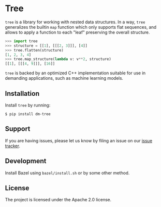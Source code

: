 # Tree

`tree` is a library for working with nested data structures. In a way, `tree`
generalizes the builtin `map` function which only supports flat sequences,
and allows to apply a function to each "leaf" preserving the overall
structure.

```python
>>> import tree
>>> structure = [[1], [[[2, 3]]], [4]]
>>> tree.flatten(structure)
[1, 2, 3, 4]
>>> tree.map_structure(lambda v: v**2, structure)
[[1], [[[4, 9]]], [16]]
```

`tree` is backed by an optimized C++ implementation suitable for use in
demanding applications, such as machine learning models.

## Installation

Install `tree` by running:

```shell
$ pip install dm-tree
```

## Support

If you are having issues, please let us know by filing an issue on our
[issue tracker](https://github.com/deepmind/tree/issues).

## Development

Install Bazel using `bazel/install.sh` or by some other method.

## License

The project is licensed under the Apache 2.0 license.
